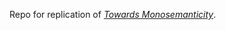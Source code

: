 Repo for replication of 
[*Towards Monosemanticity*](https://transformer-circuits.pub/2023/monosemantic-features/index.html).
